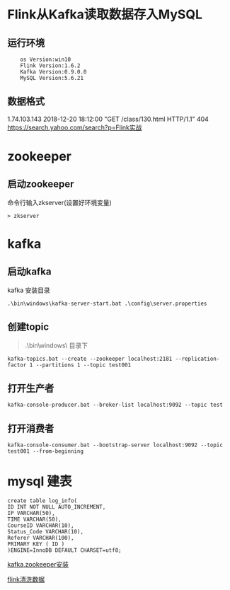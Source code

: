 # Flink从Kafka读取数据存入MySQL
## 运行环境
```
    os Version:win10
    Flink Version:1.6.2
    Kafka Version:0.9.0.0
    MySQL Version:5.6.21

```

## 数据格式
1.74.103.143    2018-12-20 18:12:00    "GET /class/130.html HTTP/1.1"    404    https://search.yahoo.com/search?p=Flink实战


# zookeeper
## 启动zookeeper
命令行输入zkserver(设置好环境变量)
```shell script
> zkserver
```

# kafka

## 启动kafka
kafka 安装目录
```shell script
.\bin\windows\kafka-server-start.bat .\config\server.properties
```
     
## 创建topic
>.\bin\windows\ 目录下
```shell script
kafka-topics.bat --create --zookeeper localhost:2181 --replication-factor 1 --partitions 1 --topic test001
```

## 打开生产者
```shell script
kafka-console-producer.bat --broker-list localhost:9092 --topic test
```

## 打开消费者
```shell script
kafka-console-consumer.bat --bootstrap-server localhost:9092 --topic test001 --from-beginning
```

# mysql 建表
```mysql
create table log_info(
ID INT NOT NULL AUTO_INCREMENT,
IP VARCHAR(50),
TIME VARCHAR(50),
CourseID VARCHAR(10),
Status_Code VARCHAR(10),
Referer VARCHAR(100),
PRIMARY KEY ( ID )
)ENGINE=InnoDB DEFAULT CHARSET=utf8;

```
[kafka,zookeeper安装](https://www.cnblogs.com/lnice/p/9668750.html)

[flink清洗数据](https://blog.csdn.net/Gavin_chun/article/details/85132425?utm_medium=distribute.pc_relevant.none-task-blog-BlogCommendFromMachineLearnPai2-19.nonecase&depth_1-utm_source=distribute.pc_relevant.none-task-blog-BlogCommendFromMachineLearnPai2-19.nonecase)